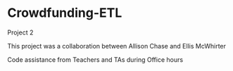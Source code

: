 # Crowdfunding-ETL
Project 2 

This project was a collaboration between Allison Chase and Ellis McWhirter

Code assistance from Teachers and TAs during Office hours
